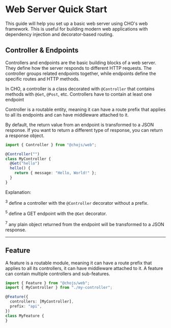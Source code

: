 # Web Server Quick Start

This guide will help you set up a basic web server using CHO's web framework. This is useful for building modern web applications with dependency injection and decorator-based routing.

## Controller & Endpoints

Controllers and endpoints are the basic building blocks of a web server. They define how the server responds to
different HTTP requests. The controller groups related endpoints together, while endpoints define the specific routes
and HTTP methods.

In CHO, a controller is a class decorated with `@Controller` that contains methods with `@Get`, `@Post`, etc. Controllers
have to contain at least one endpoint

Controller is a routable entity, meaning it can have a route prefix that applies to all its endpoints and can have
middleware attached to it.

By default, the return value from an endpoint is transformed to a JSON response. If you want to return a different type
of response, you can return a response object.

```ts
import { Controller } from "@chojs/web";

@Controller("")
class MyController {
  @Get("hello")
  hello() {
    return { message: "Hello, World!" };
  }
}
```

Explanation:

<sup>3</sup> define a controller with the `@Controller` decorator without a prefix.

<sup>5</sup> define a GET endpoint with the `@Get` decorator.

<sup>7</sup> any plain object returned from the endpoint will be transformed to a JSON response.

---

## Feature

A feature is a routable module, meaning it can have a route prefix that applies to all its controllers, it can have
middleware attached to it. A feature can contain multiple controllers and sub-features.

```ts
import { Feature } from "@chojs/web";
import { MyController } from "./my-controller";

@Feature({
  controllers: [MyController],
  prefix: "api",
})
class MyFeature {
}
```
